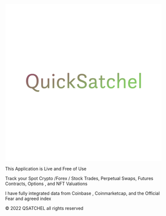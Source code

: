 ![alt text](https://github.com/hug0sh0t/QSATCHEL/blob/master/awesome.svg?raw=true)

This Application is Live and Free of Use 

Track your Spot Crypto /Forex / Stock Trades, Perpetual Swaps, Futures Contracts, Options , and NFT Valuations

I have fully integrated data from Coinbase , Coinmarketcap, and the Official Fear and agreed index 

© 2022 QSATCHEL all rights reserved
